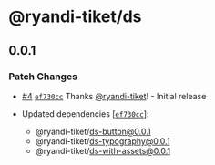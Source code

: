 # @ryandi-tiket/ds

## 0.0.1

### Patch Changes

- [#4](https://github.com/ryandi-tiket/debug-chunking/pull/4) [`ef730cc`](https://github.com/ryandi-tiket/debug-chunking/commit/ef730ccd59f9899a739a8fff181e542dd442ea4c) Thanks [@ryandi-tiket](https://github.com/ryandi-tiket)! - Initial release

- Updated dependencies [[`ef730cc`](https://github.com/ryandi-tiket/debug-chunking/commit/ef730ccd59f9899a739a8fff181e542dd442ea4c)]:
  - @ryandi-tiket/ds-button@0.0.1
  - @ryandi-tiket/ds-typography@0.0.1
  - @ryandi-tiket/ds-with-assets@0.0.1
